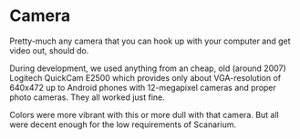# Camera

Pretty-much any camera that you can hook up with your computer and get
video out, should do.

During development, we used anything from an cheap, old (around 2007) Logitech
QuickCam E2500 which provides only about VGA-resolution of 640x472 up to Android
phones with 12-megapixel cameras and proper photo cameras. They all worked just
fine.

Colors were more vibrant with this or more dull with that camera. But all were
decent enough for the low requirements of Scanarium.
